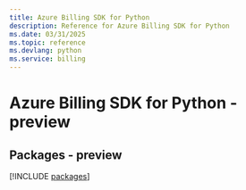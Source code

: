 ```yaml
---
title: Azure Billing SDK for Python
description: Reference for Azure Billing SDK for Python
ms.date: 03/31/2025
ms.topic: reference
ms.devlang: python
ms.service: billing
---
```

# Azure Billing SDK for Python - preview
## Packages - preview
[!INCLUDE [packages](billing-index.md)]